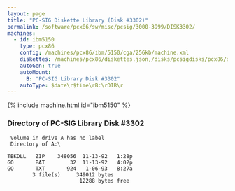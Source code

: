 ```yaml
---
layout: page
title: "PC-SIG Diskette Library (Disk #3302)"
permalink: /software/pcx86/sw/misc/pcsig/3000-3999/DISK3302/
machines:
  - id: ibm5150
    type: pcx86
    config: /machines/pcx86/ibm/5150/cga/256kb/machine.xml
    diskettes: /machines/pcx86/diskettes.json,/disks/pcsigdisks/pcx86/diskettes.json
    autoGen: true
    autoMount:
      B: "PC-SIG Library Disk #3302"
    autoType: $date\r$time\rB:\rDIR\r
---
```


{% include machine.html id="ibm5150" %}

### Directory of PC-SIG Library Disk #3302

     Volume in drive A has no label
     Directory of A:\

    TBKDLL   ZIP    348056  11-13-92   1:28p
    GO       BAT        32  11-13-92   4:02p
    GO       TXT       924   1-06-93   8:27a
            3 file(s)     349012 bytes
                           12288 bytes free
